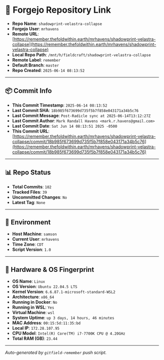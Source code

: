 # 🔗 Forgejo Repository Link

- **Repo Name**: `shadowprint-velastra-collapse`
- **Forgejo User**: `mrhavens`
- **Remote URL**: [https://remember.thefoldwithin.earth/mrhavens/shadowprint-velastra-collapse](https://remember.thefoldwithin.earth/mrhavens/shadowprint-velastra-collapse)
- **Local Repo Path**: `/mnt/h/fieldcraft/shadowprint-velastra-collapse`
- **Remote Label**: `remember`
- **Default Branch**: `master`
- **Repo Created**: `2025-06-14 08:13:52`

---

## 📦 Commit Info

- **This Commit Timestamp**: `2025-06-14 08:13:52`
- **Last Commit SHA**: `18b985f673699d735f5b7f858e043171a34b5c76`
- **Last Commit Message**: `Post-Radicle sync at 2025-06-14T13:12:27Z`
- **Last Commit Author**: `Mark Randall Havens <mark.r.havens@gmail.com>`
- **Last Commit Date**: `Sat Jun 14 08:13:51 2025 -0500`
- **This Commit URL**: [https://remember.thefoldwithin.earth/mrhavens/shadowprint-velastra-collapse/commit/18b985f673699d735f5b7f858e043171a34b5c76](https://remember.thefoldwithin.earth/mrhavens/shadowprint-velastra-collapse/commit/18b985f673699d735f5b7f858e043171a34b5c76)

---

## 📊 Repo Status

- **Total Commits**: `102`
- **Tracked Files**: `39`
- **Uncommitted Changes**: `No`
- **Latest Tag**: `None`

---

## 🧭 Environment

- **Host Machine**: `samson`
- **Current User**: `mrhavens`
- **Time Zone**: `CDT`
- **Script Version**: `1.0`

---

## 🧬 Hardware & OS Fingerprint

- **OS Name**: `Linux`
- **OS Version**: `Ubuntu 22.04.5 LTS`
- **Kernel Version**: `6.6.87.1-microsoft-standard-WSL2`
- **Architecture**: `x86_64`
- **Running in Docker**: `No`
- **Running in WSL**: `Yes`
- **Virtual Machine**: `wsl`
- **System Uptime**: `up 3 days, 14 hours, 46 minutes`
- **MAC Address**: `00:15:5d:11:35:bd`
- **Local IP**: `172.28.107.95`
- **CPU Model**: `Intel(R) Core(TM) i7-7700K CPU @ 4.20GHz`
- **Total RAM (GB)**: `23.44`

---

_Auto-generated by `gitfield-remember` push script._
